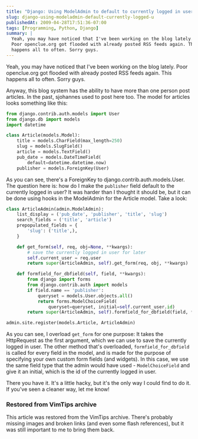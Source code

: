 ```yaml
---
title: "Django: Using ModelAdmin to default to currently logged in user"
slug: django-using-modeladmin-default-currently-logged-u
publishedAt: 2009-04-28T17:51:36-07:00
tags: [Programming, Python, Django]
summary: |
  Yeah, you may have noticed that I've been working on the blog lately.
  Poor openclue.org got flooded with already posted RSS feeds again. This
  happens all to often. Sorry guys.
---
```

Yeah, you may have noticed that I've been working on the blog lately.
Poor openclue.org got flooded with already posted RSS feeds again. This
happens all to often. Sorry guys.

Anyway, this blog system has the ability to have more than one person
post articles. In the past, sjohannes used to post here too. The model
for articles looks something like this:

```python
from django.contrib.auth.models import User
from django.db import models
import datetime

class Article(models.Model):
    title = models.CharField(max_length=250)
    slug = models.SlugField()
    article = models.TextField()
    pub_date = models.DateTimeField(
        default=datetime.datetime.now)
    publisher = models.ForeignKey(User)
```

As you can see, there's a ForeignKey to
django.contrib.auth.models.User. The question here is: how do I make the
`publisher` field default to the currently logged in user? It was
harder than I thought it should be, but it can be done using hooks in
the ModelAdmin for the Article model. Take a look:

```python
class ArticleAdmin(admin.ModelAdmin):
    list_display = ('pub_date', 'publisher', 'title', 'slug')
    search_fields = ('title', 'article')
    prepopulated_fields = {
        'slug': ('title',),
    }

    def get_form(self, req, obj=None, **kwargs):
        # save the currently logged in user for later
        self.current_user = req.user
        return super(ArticleAdmin, self).get_form(req, obj, **kwargs)

    def formfield_for_dbfield(self, field, **kwargs):
        from django import forms
        from django.contrib.auth import models
        if field.name == 'publisher':
            queryset = models.User.objects.all()
            return forms.ModelChoiceField(
                queryset=queryset, initial=self.current_user.id)
        return super(ArticleAdmin, self).formfield_for_dbfield(field, **kwargs)

admin.site.register(models.Article, ArticleAdmin)
```

As you can see, I overload `get_form` for one purpose: It takes the
HttpRequest as the first argument, which we can use to save the
currently logged in user. The other method that's overloaded,
`formfield_for_dbfield` is called for every field in the model, and
is made for the purpose of specifying your own custom form fields (and
widgets). In this case, we use the same field type that the admin would
have used - `ModelChoiceField` and give it an initial, which is the id
of the currently logged in user.

There you have it. It's a little hacky, but it's the only way I could
find to do it. If you've seen a cleaner way, let me know!

<div class="restored-from-archive">
  <h3>Restored from VimTips archive</h3>
  <p>
  This article was restored from the VimTips archive. There's probably
  missing images and broken links (and even some flash references), but it
  was still important to me to bring them back.
  </p>
</div>
